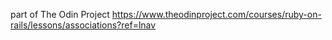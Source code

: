part of The Odin Project
https://www.theodinproject.com/courses/ruby-on-rails/lessons/associations?ref=lnav
